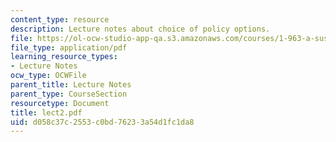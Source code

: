 ```yaml
---
content_type: resource
description: Lecture notes about choice of policy options.
file: https://ol-ocw-studio-app-qa.s3.amazonaws.com/courses/1-963-a-sustainable-transportation-plan-for-mit-spring-2007/d058c37c2553c0bd76233a54d1fc1da8_lect2.pdf
file_type: application/pdf
learning_resource_types:
- Lecture Notes
ocw_type: OCWFile
parent_title: Lecture Notes
parent_type: CourseSection
resourcetype: Document
title: lect2.pdf
uid: d058c37c-2553-c0bd-7623-3a54d1fc1da8
---
```

